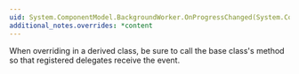 ```yaml
---
uid: System.ComponentModel.BackgroundWorker.OnProgressChanged(System.ComponentModel.ProgressChangedEventArgs)
additional_notes.overrides: *content
---
```


<p>When overriding <xref href="System.ComponentModel.BackgroundWorker.OnProgressChanged(System.ComponentModel.ProgressChangedEventArgs)"></xref> in a derived class, be sure to call the base class's <xref href="System.ComponentModel.BackgroundWorker.OnProgressChanged(System.ComponentModel.ProgressChangedEventArgs)"></xref> method so that registered delegates receive the event.</p>


